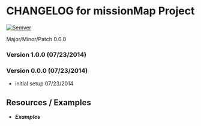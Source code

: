 # CHANGELOG for missionMap Project

[![Semver](http://img.shields.io/SemVer/2.0.0.png)](http://semver.org/spec/v2.0.0.html)

Major/Minor/Patch 0.0.0


### Version 1.0.0 (07/23/2014)



### Version 0.0.0 (07/23/2014)

* initial setup 07/23/2014

## Resources / Examples

- ***Examples***